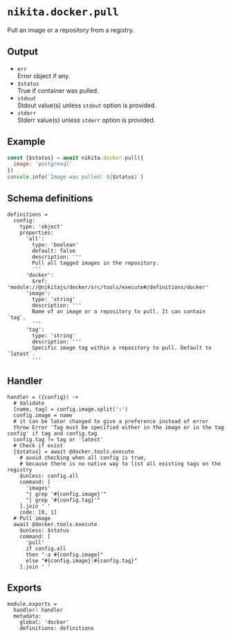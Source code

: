 
# `nikita.docker.pull`

Pull an image or a repository from a registry.

## Output

* `err`   
  Error object if any.
* `$status`   
  True if container was pulled.
* `stdout`   
  Stdout value(s) unless `stdout` option is provided.
* `stderr`   
  Stderr value(s) unless `stderr` option is provided.

## Example

```js
const {$status} = await nikita.docker.pull({
  image: 'postgresql'
})
console.info(`Image was pulled: ${$status}`)
```

## Schema definitions

    definitions =
      config:
        type: 'object'
        properties:
          'all':
            type: 'boolean'
            default: false
            description: '''
            Pull all tagged images in the repository.
            '''
          'docker':
            $ref: 'module://@nikitajs/docker/src/tools/execute#/definitions/docker'
          'image':
            type: 'string'
            description: '''
            Name of an image or a repository to pull. It can contain `tag`.
            '''
          'tag':
            type: 'string'
            description: '''
            Specific image tag within a repository to pull. Default to `latest`.
            '''

## Handler

    handler = ({config}) ->
      # Validate
      [name, tag] = config.image.split(':')
      config.image = name
      # it can be later changed to give a preference instead of error
      throw Error 'Tag must be specified either in the image or in the tag config' if tag and config.tag
      config.tag ?= tag or 'latest'
      # Check if exist
      {$status} = await @docker.tools.execute
        # avoid checking when all config is true,
        # because there is no native way to list all existing tags on the registry
        $unless: config.all
        command: [
          'images'
          "| grep '#{config.image}'"
          "| grep '#{config.tag}'"
        ].join ' '
        code: [0, 1]
      # Pull image
      await @docker.tools.execute
        $unless: $status
        command: [
          'pull'
          if config.all
          then "-a #{config.image}"
          else "#{config.image}:#{config.tag}"
        ].join ' '

## Exports

    module.exports =
      handler: handler
      metadata:
        global: 'docker'
        definitions: definitions
